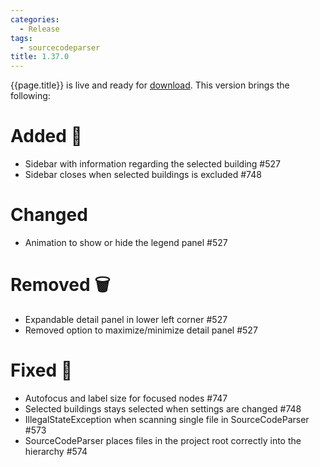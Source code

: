```yaml
---
categories:
  - Release
tags:
  - sourcecodeparser
title: 1.37.0
---
```


{{page.title}} is live and ready for [download](https://github.com/MaibornWolff/codecharta/releases/tag/{{page.title}}). This version brings the following:

# Added 🚀

- Sidebar with information regarding the selected building #527
- Sidebar closes when selected buildings is excluded #748

# Changed

- Animation to show or hide the legend panel #527

# Removed 🗑

- Expandable detail panel in lower left corner #527
- Removed option to maximize/minimize detail panel #527

# Fixed 🐞

- Autofocus and label size for focused nodes #747
- Selected buildings stays selected when settings are changed #748
- IllegalStateException when scanning single file in SourceCodeParser #573
- SourceCodeParser places files in the project root correctly into the hierarchy #574
